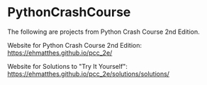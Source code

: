 # PythonCrashCourse
The following are projects from Python Crash Course 2nd Edition.

Website for Python Crash Course 2nd Edition:
https://ehmatthes.github.io/pcc_2e/

Website for Solutions to "Try It Yourself":
https://ehmatthes.github.io/pcc_2e/solutions/solutions/
